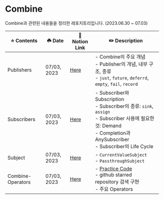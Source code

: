 # Combine
Combine과 관련된 내용들을 정리한 레포지토리입니다. (2023.06.30 ~ 07.03)

| ⭐️ Contents | ☘️ Date | 🔗 Notion Link | ✏️ Description |
|-|-|-|-|
| Publishers | 07/03, 2023 | [Here](https://www.notion.so/Combine-Publishers-514171e4f67743259de3e7a5e074ac4f?pvs=4) | - Combine의 주요 개념 <br> - Publisher의 개념, 내부 구조, 종류 <br> - `just`, `future`, `deferrd`, `empty`, `fail`, `record` |
| Subscribers | 07/03, 2023 | [Here](https://www.notion.so/Combine-Subscribers-1f2beb23aa6b40b4b0b7cf797e3aee2f?pvs=4) | - Subscriber와 Subscription <br> - Subscriber의 종류: `sink`, `assign` <br> - Subscriber 사용에 필요한 것: Demand <br> - Completion과 AnySubscriber <br> - Subscriber의 Life Cycle |
| Subject | 07/03, 2023 | [Here](https://www.notion.so/Combine-Subject-1114b54067644f5195b8bf386cb9f90b?pvs=4) | - `CurrentValueSubject` <br> - `PassthroughSubject` |
| Combine-Operators | 07/03, 2023 | [Here](https://www.notion.so/Combine-Operators-74574df79df144b3a66a35e1f50ce3bc?pvs=4) | - [Practice Code](https://github.com/DKS-wift/Combine/tree/main/GitSearch_Combine) <br> - github starred repository 검색 구현 <br> - 주요 Operators |
